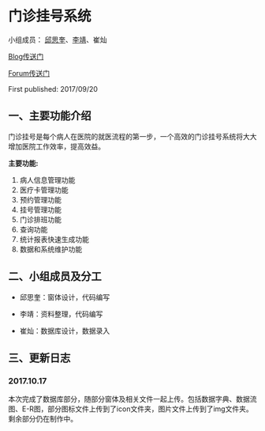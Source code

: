 # 门诊挂号系统

小组成员： [邱思奎](https://github.com/qskui1314
)、[李靖](https://github.com/jl223vy)、崔灿  

[Blog传送门](https://www.cnblogs.com/qq1353842241)  

[Forum传送门](http://my.csdn.net/qsining)  

First published: 2017/09/20

## 一、主要功能介绍

门诊挂号是每个病人在医院的就医流程的第一步，一个高效的门诊挂号系统将大大增加医院工作效率，提高效益。    

**主要功能:**

1. 病人信息管理功能
2. 医疗卡管理功能  
3. 预约管理功能  
4. 挂号管理功能  
5. 门诊排班功能  
6. 查询功能 
7. 统计报表快速生成功能   
8. 数据和系统维护功能      

## 二、小组成员及分工

- 邱思奎：窗体设计，代码编写  

- 李靖：资料整理，代码编写   

- 崔灿：数据库设计，数据录入  

## 三、更新日志 

### 2017.10.17

   本次完成了数据库部分，随部分窗体及相关文件一起上传。包括数据字典、数据流图、E-R图，部分图标文件上传到了icon文件夹，图片文件上传到了img文件夹。剩余部分仍在制作中。
